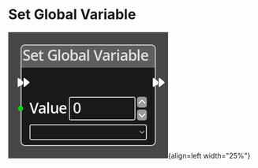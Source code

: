 
# Set Global Variable

![Set Global Variable Node](../../assets/nodes/set_global_variable.png){align=left width="25%"}
